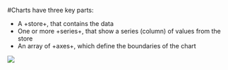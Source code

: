 #Charts have three key parts:

- A +store+, that contains the data
- One or more +series+, that show a series (column) of values from the store
- An array of +axes+, which define the boundaries of the chart

<img src="../_Shared/diagrams/charts/ChartHierarchyUML.png" align="left" style="margin-right: 24px"/>



